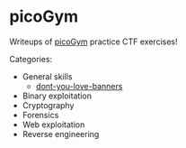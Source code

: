 # picoGym

Writeups of [picoGym](https://play.picoctf.org/practice) practice CTF exercises!

Categories:

* General skills
  * [dont-you-love-banners](./dont-you-love-banners/)
* Binary exploitation
* Cryptography
* Forensics
* Web exploitation
* Reverse engineering
